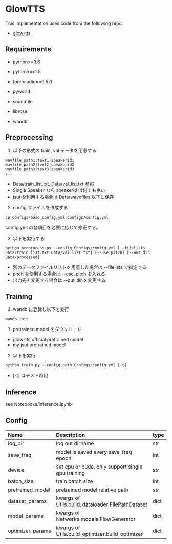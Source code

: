 # GlowTTS

This implementation uses code from the following repo:
- [glow-tts](https://github.com/jaywalnut310/glow-tts)

## Requirements
- python>=3.6

- pytorch==1.5
- torchaudio==0.5.0
- pyworld
- soundfile
- librosa
- wandb

## Preprocessing
1. 以下の形式の train, val データを用意する
```
wavfile_path1|text1|speakerid1
wavfile_path2|text2|speakerid2
wavfile_path3|text3|speakerid3
...
```
- Data/train_list.txt, Data/val_list.txt 参照
- Single Speaker なら speakerid は何でも良い
- jsut を利用する場合は Data/wavefiles 以下に保存

2. config ファイルを作成する

```
cp Configs/base_config.yml Configs/config.yml
```

config.yml の各項目を必要に応じて修正する。


3. 以下を実行する

```
python preprocess.py --config Configs/config.yml [--filelists Data/train_list.txt Data/val_list.txt] [--use_pitch] [--out_dir Data/processed]
```
- 別のデータファイルリストを用意した場合は --filelists で指定する
- pitch を使用する場合は --use_pitch を入れる
- 出力先を変更する場合は --out_dir を変更する

## Training
1. wandb に登録し以下を実行

```
wandb init
```

1. pretrained model をダウンロード
- glow-tts official pretrained model
- my jsut pretrained model

2. 以下を実行
```
python train.py --config_path Configs/config.yml [-t]
```
- [-t] はテスト時用



## Inference
see Notebooks/inference.ipynb


## Config


|Name|Description|type|
|:---|:---|:---|
|log_dir|log out dirname|str|
|save_freq|model is saved every save_freq epoch|int|
|device|set cpu or cuda. only support single gpu training|str|
|batch_size|train batch size|int|
|pretrained_model|pretrained model relative path|str|
|dataset_params|kwargs of Utils.build_dataloader.FilePathDataset|dict|
|model_params|kwargs of Networks.models.FlowGenerator|dict|
|optimizer_params|kwargs of Utils.build_optimizer.build_optimizer|dict|
